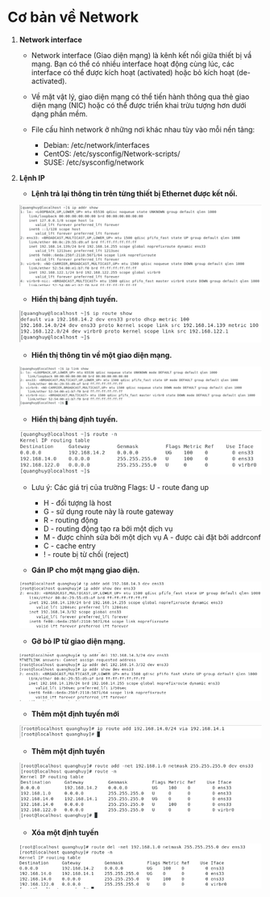 # Cơ bản về Network 

   1. **Network interface**
     
       - Network interface (Giao diện mạng) là kênh kết nối giữa thiết bị vầ mạng. Bạn có thể có nhiều interface hoạt động cùng lúc, các interface có thể được kích hoạt (activated) hoặc bỏ kích hoạt (de-activated).
       - Về mặt vật lý, giao diện mạng có thể tiến hành thông qua thẻ giao diện mạng (NIC) hoặc có thể được triển khai trừu tượng hơn dưới dạng phần mềm.
       - File cấu hình network ở những nơi khác nhau tùy vào mỗi nền tảng: 

          + Debian: /etc/network/interfaces
          + CentOS: /etc/sysconfig/Network-scripts/
          + SUSE: /etc/sysconfig/network
   
   2. **Lệnh IP**
   
       - **Lệnh trả lại thông tin trên từng thiết bị Ethernet được kết nối.**
     
        ![](./image/21.png)
     
        - **Hiển thị bảng định tuyến.**
   
        ![](./image/22.png)
      
       - **Hiển thị thông tin về một giao diện mạng.**
        
        ![](./image/23.png)
        
       - **Hiển thị bảng định tuyến.**

        ![](./image/24.png)
        
       - Lưu ý: Các giá trị của trường Flags: U - route đang up
            + H - đối tượng là host
            + G - sử dụng route này là route gateway
            + R - routing động
            + D - routing động tạo ra bởi một dịch vụ
            + M - được chỉnh sửa bởi một dịch vụ A - được cài đặt bởi addrconf
            + C - cache entry
            + ! - route bị từ chối (reject)
       
       - **Gán IP cho một mạng giao diện.**
        
        ![](./image/25.png)
        
        - **Gỡ bỏ IP từ giao diện mạng.**
         
        ![](./image/26.png)
        
        - **Thêm một định tuyến mới**
        
        ![](./image/27.png)
        
        - **Thêm một định tuyến**
        
        ![](./image/28.png)
        
        - **Xóa một định tuyến**
         
        ![](./image/29.png)
         
       
       
      
      
      
    
     
